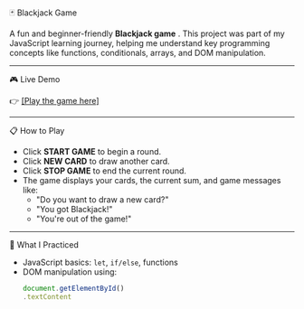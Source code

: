 🃏 Blackjack Game

A fun and beginner-friendly **Blackjack game** . This project was part of my JavaScript learning journey, helping me understand key programming concepts like functions, conditionals, arrays, and DOM manipulation.

---

 🎮 Live Demo

👉 [\[Play the game here\]](https://black-jackappjs.netlify.app/) 

---

📋 How to Play

- Click **START GAME** to begin a round.
- Click **NEW CARD** to draw another card.
- Click **STOP GAME** to end the current round.
- The game displays your cards, the current sum, and game messages like:
  - "Do you want to draw a new card?"
  - "You got Blackjack!"
  - "You're out of the game!"

---

🧠 What I Practiced

- JavaScript basics: `let`, `if/else`, functions
- DOM manipulation using:
  ```js
  document.getElementById()
  .textContent